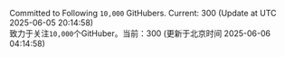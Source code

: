 Committed to Following `10,000` GitHubers. Current: <!-- FOLLOWING_COUNT -->300<!-- FOLLOWING_COUNT --> (Update at UTC <!-- LAST_UPDATED -->2025-06-05 20:14:58<!-- LAST_UPDATED -->)<br>
致力于关注`10,000`个GitHuber。当前：<!-- FOLLOWING_COUNT -->300<!-- FOLLOWING_COUNT --> (更新于北京时间 <!-- LAST_UPDATED_CST -->2025-06-06 04:14:58<!-- LAST_UPDATED_CST -->)
